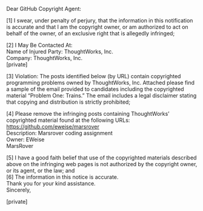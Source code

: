 Dear GitHub Copyright Agent:[1] I swear, under penalty of perjury, that the information in this notification is accurate and that I am the copyright owner, or am authorized to act on behalf of the owner, of an exclusive right that is allegedly infringed;[2] I May Be Contacted At:  Name of Injured Party: ThoughtWorks, Inc.  Company: ThoughtWorks, Inc.  [private]
[3] Violation: The posts identified below (by URL) contain copyrighted programming problems owned by ThoughtWorks, Inc. Attached please find a sample of the email provided to candidates including the copyrighted material “Problem One: Trains.” The email includes a legal disclaimer stating that copying and distribution is strictly prohibited;
[4] Please remove the infringing posts containing ThoughtWorks’ copyrighted material found at the following URLs:  https://github.com/eweise/marsrover  Description: Marsrover coding assignment  Owner: EWeise  MarsRover[5] I have a good faith belief that use of the copyrighted materials described above on the infringing web pages is not authorized by the copyright owner, or its agent, or the law; and  [6] The information in this notice is accurate.  Thank you for your kind assistance.  Sincerely,  [private]